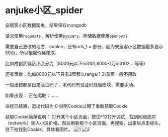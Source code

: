 # anjuke小区_spider
安居客小区数据爬虫，结果保存mongodb

请求使用`requests`，解析使用`pyquery`，存储数据使用`openpyxl`

需要自己更改的地方，cookie，还有urls_1 = 部分，因为安居客小区数据最多显示50页，所以根据价格爬取。

比如成都武侯区小区分为（8000元以下m3101,8000-1万m3102....等等）

还有页数：比如8000元以下只有2页那么range(1,3)首页一般不用改

一般出错都是出来验证码了，本代码有验证码处理模块，需要手动。

如果出现：
正在爬取：......

进程已结束，退出代码为 0
说明Cookie过期了重新获取Cookie

获取Cookie简单说明：
打开某个小区页面，按住F12打开调试，找到网络选项（network）输入小区价格，然后刷新那个小区页面，再搜索，出来后点击标头，往下拉找到Cookie。具体看图片。
![1](https://github.com/HSDyz/2024Anjuke-xiaoqu--Python/assets/80035767/89470a47-d481-42a0-9511-883a36ee00b4)
![2](https://github.com/HSDyz/2024Anjuke-xiaoqu--Python/assets/80035767/f354d461-d37d-4295-96dd-8e5a9a7cc18b)





